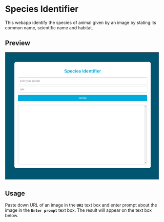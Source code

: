 # Species Identifier
This webapp identify the species of animal given by an image by stating its common name, scientific name and habitat.
## Preview
![Demo image](https://github.com/Hoai1278/Species-Identifier/blob/main/readme%20materials/Demo%20image)
## Usage
Paste down URL of an image in the **`URI`** text box and enter prompt about the image in the **`Enter prompt`** text box. The result will appear on the text box below.
